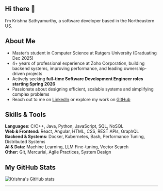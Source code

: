 ## Hi there 👋
I’m Krishna Sathyamurthy, a software developer based in the Northeastern US.

## About Me
- Master’s student in Computer Science at Rutgers University (Graduating Dec 2025)
- 4+ years of professional experience at Zoho Corporation, building backend systems, improving performance, and leading ownership-driven projects
- Actively seeking **full-time Software Development Engineer roles starting Spring 2026**
- Passionate about designing efficient, scalable systems and simplifying complex problems
- Reach out to me on [LinkedIn](https://www.linkedin.com/in/krshsl/) or explore my work on [GitHub](https://github.com/krshsl?tab=repositories)

## Skills & Tools
**Languages:** C/C++, Java, Python, JavaScript, SQL, NoSQL  
**Web & Frontend:** React, Angular, HTML, CSS, REST APIs, GraphQL  
**Backend & Systems:** Docker, Kubernetes, Bash, Performance Tuning, Distributed Systems  
**AI & Data:** Machine Learning, LLM Fine-tuning, Vector Search  
**Other:** Git, Mercurial, Agile Practices, System Design

## My GitHub Stats
![Krishna's GitHub stats](https://github-readme-stats.vercel.app/api?username=krshsl&show_icons=true&theme=radical)

---
